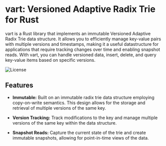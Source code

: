 # vart: Versioned Adaptive Radix Trie for Rust

vart is a Rust library that implements an immutable Versioned Adaptive Radix Trie data structure. It allows you to efficiently manage key-value pairs with multiple versions and timestamps, making it a useful datastructure for applications that require tracking changes over time and enabling snapshot reads. With vart, you can handle versioned data, insert, delete, and query key-value items based on specific versions.

![License](https://img.shields.io/badge/license-Apache_License_2.0-00bfff.svg?style=flat-square)

## Features

- **Immutable:** Built on an immutable radix trie data structure employing copy-on-write semantics. This design allows for the storage and retrieval of multiple versions of the same key.

- **Version Tracking:** Track modifications to the key and manage multiple versions of the same key within the data structure.

- **Snapshot Reads:** Capture the current state of the trie and create immutable snapshots, allowing for point-in-time views of the data.
